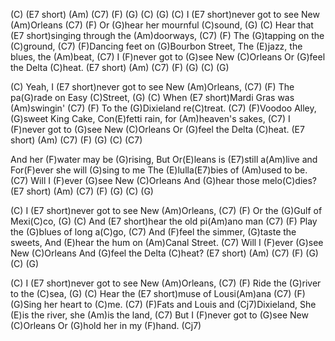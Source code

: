 (C)  (E7 short)  (Am)  (C7)  (F)  (G)  (C)  (G)
(C) I (E7 short)never got to see New (Am)Orleans (C7)
(F) Or (G)hear her mournful (C)sound, (G)
(C) Hear that (E7 short)singing through the (Am)doorways, (C7)
(F) The (G)tapping on the (C)ground, (C7)
(F)Dancing feet on (G)Bourbon Street,
The (E)jazz, the blues, the (Am)beat, (C7)
I (F)never got to (G)see New (C)Orleans
Or (G)feel the Delta (C)heat.  (E7 short)  (Am)  (C7)  (F)  (G)  (C)  (G)

(C) Yeah, I (E7 short)never got to see New (Am)Orleans, (C7)
(F) The pa(G)rade on Easy (C)Street, (G)
(C) When (E7 short)Mardi Gras was (Am)swingin' (C7)
(F) To the (G)Dixieland re(C)treat. (C7)
(F)Voodoo Alley, (G)sweet King Cake,
Con(E)fetti rain, for (Am)heaven's sakes, (C7)
I (F)never got to (G)see New (C)Orleans
Or (G)feel the Delta (C)heat.  (E7 short)  (Am)  (C7)  (F)  (G)  (C)  (C7)

And her (F)water may be (G)rising,
But Or(E)leans is (E7)still a(Am)live and
For(F)ever she will (G)sing to me
The (E)lulla(E7)bies of (Am)used to be. (C7)
Will I (F)ever (G)see New (C)Orleans
And (G)hear those melo(C)dies?  (E7 short)  (Am)  (C7)  (F)  (G)  (C)  (G)

(C) I (E7 short)never got to see New (Am)Orleans, (C7)
(F) Or the (G)Gulf of Mexi(C)co, (G)
(C) And (E7 short)hear the old pi(Am)ano man (C7)
(F) Play the (G)blues of long a(C)go, (C7)
And (F)feel the simmer, (G)taste the sweets,
And (E)hear the hum on (Am)Canal Street. (C7)
Will I (F)ever (G)see New (C)Orleans
And (G)feel the Delta (C)heat?  (E7 short)  (Am)  (C7)  (F)  (G)  (C)  (G)

(C) I (E7 short)never got to see New (Am)Orleans, (C7)
(F) Ride the (G)river to the (C)sea, (G)
(C) Hear the (E7 short)muse of Lousi(Am)ana (C7)
(F) (G)Sing her heart to (C)me. (C7)
(F)Fats and Louis and (Cj7)Dixieland,
She (E)is the river, she (Am)is the land, (C7)
But I (F)never got to (G)see New (C)Orleans
Or (G)hold her in my (F)hand. (Cj7)
